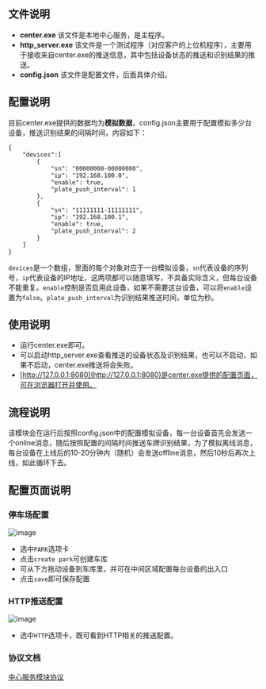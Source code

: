 ## 文件说明

- **center.exe** 该文件是本地中心服务，是主程序。
- **http_server.exe** 该文件是一个测试程序（对应客户的上位机程序），主要用于接收来自center.exe的推送信息，其中包括设备状态的推送和识别结果的推送。
- **config.json** 该文件是配置文件，后面具体介绍。

## 配置说明

目前center.exe提供的数据均为**模拟数据**，config.json主要用于配置模拟多少台设备，推送识别结果的间隔时间，内容如下：
```
{
    "devices":[
        {
            "sn": "00000000-00000000",
            "ip": "192.168.100.0",
            "enable": true,
            "plate_push_interval": 1
        },
        {
            "sn": "11111111-11111111",
            "ip": "192.168.100.1",
            "enable": true,
            "plate_push_interval": 2
        }
    ]
}
```
`devices`是一个数组，里面的每个对象对应于一台模拟设备，`sn`代表设备的序列号，`ip`代表设备的IP地址，这两项都可以随意填写，不具备实际含义，但每台设备不能重复。`enable`控制是否启用此设备，如果不需要这台设备，可以将`enable`设置为`false`。`plate_push_interval`为识别结果推送时间，单位为秒。

## 使用说明

- 运行center.exe即可。
- 可以启动http_server.exe查看推送的设备状态及识别结果，也可以不启动，如果不启动，center.exe推送将会失败。
- [http://127.0.0.1:8080](http://127.0.0.1:8080)是center.exe提供的配置页面，可在浏览器打开并使用。

## 流程说明

该模块会在运行后按照config.json中的配置模拟设备，每一台设备首先会发送一个online消息，随后按照配置的间隔时间推送车牌识别结果，为了模拟离线消息，每台设备在上线后的10-20分钟内（随机）会发送offline消息，然后10秒后再次上线，如此循环下去。

## 配置页面说明

### 停车场配置

![image](https://note.youdao.com/yws/public/resource/e0c7bb12d57ada0327870eee70ea2628/xmlnote/9F047F0B074C42FA9A25FC3DFAB92D71/9889)

- 选中`PARK`选项卡
- 点击`create park`可创建车库
- 可从下方拖动设备到车库里，并可在中间区域配置每台设备的出入口
- 点击`save`即可保存配置

### HTTP推送配置

![image](https://note.youdao.com/yws/public/resource/e0c7bb12d57ada0327870eee70ea2628/xmlnote/1DFB1E0A211C4378B7C5FAABBCA73989/9891)

- 选中`HTTP`选项卡，既可看到HTTP相关的推送配置。

### 协议文档

[中心服务模块协议](http://note.youdao.com/noteshare?id=e9715f8316f2a4f36428a188391faebc&sub=AF9FEDA7B0214656A5F40ECA83AC86F2)

